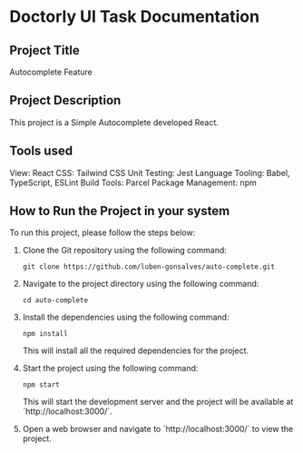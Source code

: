 # Doctorly UI Task Documentation

## Project Title

Autocomplete Feature

## Project Description

This project is a Simple Autocomplete developed React.

## Tools used

View: React
CSS: Tailwind CSS
Unit Testing: Jest
Language Tooling: Babel, TypeScript, ESLint
Build Tools: Parcel
Package Management: npm

## How to Run the Project in your system

To run this project, please follow the steps below:

1. Clone the Git repository using the following command:

   ```
   git clone https://github.com/luben-gonsalves/auto-complete.git
   ```

2. Navigate to the project directory using the following command:

   ```
   cd auto-complete
   ```

3. Install the dependencies using the following command:

   ```
   npm install
   ```

   This will install all the required dependencies for the project.

4. Start the project using the following command:

   ```
   npm start
   ```

   This will start the development server and the project will be available at \`http://localhost:3000/\`.

5. Open a web browser and navigate to \`http://localhost:3000/\` to view the project.
